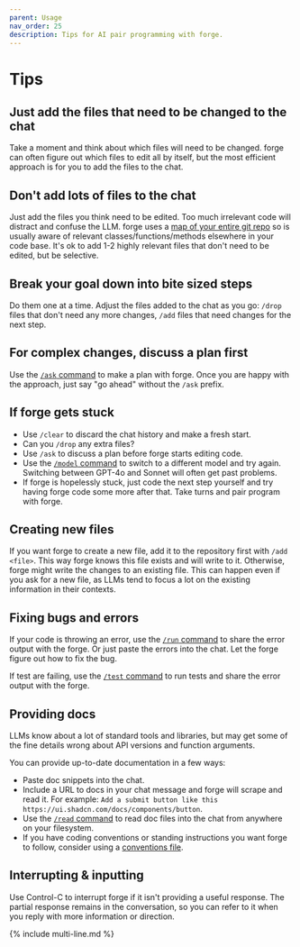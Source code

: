 ```yaml
---
parent: Usage
nav_order: 25
description: Tips for AI pair programming with forge.
---
```


# Tips

## Just add the files that need to be changed to the chat

Take a moment and think about which files will need to be changed.
forge can often figure out which files to edit all by itself, but the most efficient approach is for you to add the files to the chat.

## Don't add lots of files to the chat

Just add the files you think need to be edited.
Too much irrelevant code will distract and confuse the LLM.
forge uses a [map of your entire git repo](https://forge.chat/docs/repomap.html)
so is usually aware of relevant classes/functions/methods elsewhere in your code base.
It's ok to add 1-2 highly relevant files that don't need to be edited,
but be selective.

## Break your goal down into bite sized steps

Do them one at a time. 
Adjust the files added to the chat as you go: `/drop` files that don't need any more changes, `/add` files that need changes for the next step.

## For complex changes, discuss a plan first

Use the [`/ask` command](modes.html) to make a plan with forge.
Once you are happy with the approach, just say "go ahead" without the `/ask` prefix.

## If forge gets stuck

- Use `/clear` to discard the chat history and make a fresh start.
- Can you `/drop` any extra files?
- Use `/ask` to discuss a plan before forge starts editing code.
- Use the [`/model` command](commands.html) to switch to a different model and try again. Switching between GPT-4o and Sonnet will often get past problems.
- If forge is hopelessly stuck,
just code the next step yourself and try having forge code some more after that.
Take turns and pair program with forge.

## Creating new files

If you want forge to create a new file, add it to the repository first with `/add <file>`.
This way forge knows this file exists and will write to it. 
Otherwise, forge might write the changes to an existing file.
This can happen even if you ask for a new file, as LLMs tend to focus a lot
on the existing information in their contexts.

## Fixing bugs and errors

If your code is throwing an error, 
use the [`/run` command](commands.html)
to share the error output with the forge.
Or just paste the errors into the chat. Let the forge figure out how to fix the bug.

If test are failing, use the [`/test` command](lint-test.html)
to run tests and
share the error output with the forge.

## Providing docs

LLMs know about a lot of standard tools and libraries, but may get some of the fine details wrong about API versions and function arguments.

You can provide up-to-date documentation in a few ways:

- Paste doc snippets into the chat.
- Include a URL to docs in your chat message
and forge will scrape and read it. For example: `Add a submit button like this https://ui.shadcn.com/docs/components/button`. 
- Use the [`/read` command](commands.html) to read doc files into the chat from anywhere on your filesystem.
- If you have coding conventions or standing instructions you want forge to follow, consider using a [conventions file](conventions.html).

## Interrupting & inputting

Use Control-C to interrupt forge if it isn't providing a useful response. The partial response remains in the conversation, so you can refer to it when you reply with more information or direction.

{% include multi-line.md %}

